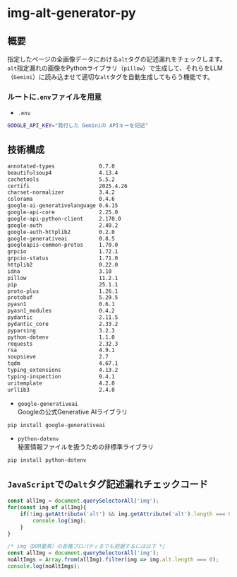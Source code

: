 # img-alt-generator-py

## 概要
指定したページの全画像データにおける`alt`タグの記述漏れをチェックします。<br>`alt`指定漏れの画像をPythonライブラリ（`pillow`）で生成して、それらをLLM（`Gemini`）に読み込ませて適切な`alt`タグを自動生成してもらう機能です。

### ルートに`.env`ファイルを用意
- `.env`
```bash
GOOGLE_API_KEY="発行した Geminiの APIキーを記述"
```

## 技術構成
```bash
annotated-types              0.7.0
beautifulsoup4               4.13.4
cachetools                   5.5.2
certifi                      2025.4.26
charset-normalizer           3.4.2
colorama                     0.4.6
google-ai-generativelanguage 0.6.15
google-api-core              2.25.0
google-api-python-client     2.170.0
google-auth                  2.40.2
google-auth-httplib2         0.2.0
google-generativeai          0.8.5
googleapis-common-protos     1.70.0
grpcio                       1.72.1
grpcio-status                1.71.0
httplib2                     0.22.0
idna                         3.10
pillow                       11.2.1
pip                          25.1.1
proto-plus                   1.26.1
protobuf                     5.29.5
pyasn1                       0.6.1
pyasn1_modules               0.4.2
pydantic                     2.11.5
pydantic_core                2.33.2
pyparsing                    3.2.3
python-dotenv                1.1.0
requests                     2.32.3
rsa                          4.9.1
soupsieve                    2.7
tqdm                         4.67.1
typing_extensions            4.13.2
typing-inspection            0.4.1
uritemplate                  4.2.0
urllib3                      2.4.0
```

- `google-generativeai`<br>
Googleの公式Generative AIライブラリ
```bash
pip install google-generativeai
```

- `python-dotenv`<br>
秘匿情報ファイルを扱うための非標準ライブラリ
```bash
pip install python-dotenv
```

## `JavaScript`での`alt`タグ記述漏れチェックコード

```js
const allImg = document.querySelectorAll('img');
for(const img of allImg){
    if(!img.getAttribute('alt') && img.getAttribute('alt').length === 0){
        console.log(img);
    }
}

/* img（DOM要素）の各種プロパティまでも把握するには以下 */
const allImg = document.querySelectorAll('img');
noAltImgs = Array.from(allImg).filter(img => img.alt.length === 0);
console.log(noAltImgs);
```

